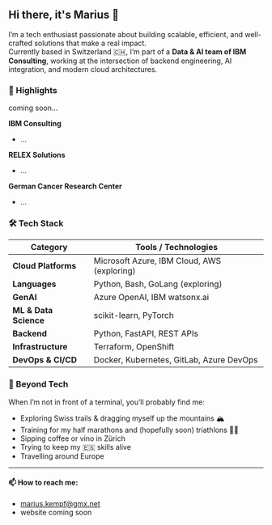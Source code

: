 ## Hi there, it's Marius 👋

I’m a tech enthusiast passionate about building scalable, efficient, and well-crafted solutions that make a real impact.  
Currently based in Switzerland 🇨🇭, I’m part of a **Data & AI team of IBM Consulting**, working at the intersection of backend engineering, AI integration, and modern cloud architectures.

<!--
**mariuskempf/mariuskempf** is a ✨ _special_ ✨ repository because its `README.md` (this file) appears on your GitHub profile.

Here are some ideas to get you started:

- 🔭 I’m currently working on ...
- 🌱 I’m currently learning ...
- 👯 I’m looking to collaborate on ...
- 🤔 I’m looking for help with ...
- 💬 Ask me about ...
- 📫 How to reach me: ...
- 😄 Pronouns: ...
- ⚡ Fun fact: ...
-->

### 🌟 Highlights

coming soon...

**IBM Consulting**
- ...

**RELEX Solutions**
- ...

**German Cancer Research Center**
- ...

### 🛠️ Tech Stack

| Category              | Tools / Technologies |
|-----------------------|----------------------|
| **Cloud Platforms**   | Microsoft Azure, IBM Cloud, AWS (exploring) |
| **Languages**         | Python, Bash, GoLang (exploring) |
| **GenAI**             | Azure OpenAI, IBM watsonx.ai |
| **ML & Data Science** | scikit-learn, PyTorch |
| **Backend**           | Python, FastAPI, REST APIs |
| **Infrastructure**    | Terraform, OpenShift |
| **DevOps & CI/CD**    | Docker, Kubernetes, GitLab, Azure DevOps |

### 🌴 Beyond Tech

When I’m not in front of a terminal, you’ll probably find me:

- Exploring Swiss trails & dragging myself up the mountains 🏔️
- Training for my half marathons and (hopefully soon) triathlons 🏊‍♂️
- Sipping coffee or vino in Zürich
- Trying to keep my 🇪🇸 skills alive
- Travelling around Europe

---

#### 📫 How to reach me:

- marius.kempf@gmx.net
- website coming soon

